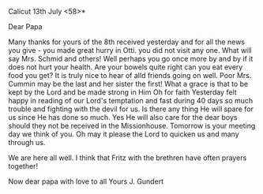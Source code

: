  Calicut 13th July <58>*

Dear Papa

Many thanks for yours of the 8th received yesterday and for all the news you give - you made great hurry in Otti. you did not visit any one. What will say Mrs. Schmid and others! Well perhaps you go once more by and by if it does not hurt your health. Are your bowels quite right can you eat every food you get? It is truly nice to hear of alld friends going on well. Poor Mrs. Cummin may be the last and her sister the first! What a grace is that to be kept by the Lord and be made strong in Him Oh for faith Yesterday felt happy in reading of our Lord's temptation and fast during 40 days so much trouble and fighting with the devil for us. Is there any thing He will spare for us since He has done so much. Yes He will also care for the dear boys should they not be received in the Missionhouse. Tomorrow is your meeting day we think of you. Oh may it please the Lord to quicken us and many through us.

We are here all well. I think that Fritz with the brethren have often prayers together!

Now dear papa with love to all
 Yours J. Gundert

